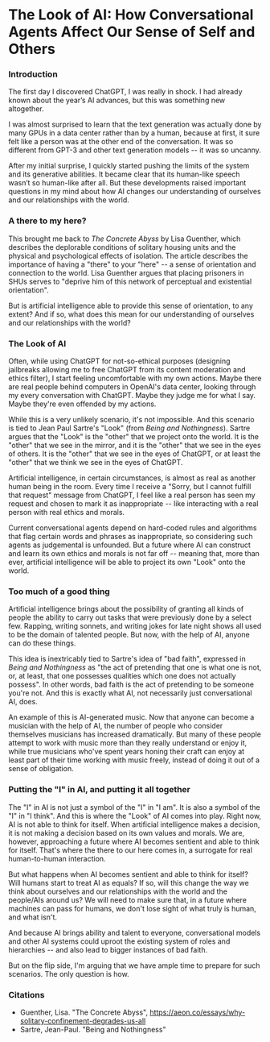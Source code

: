# The Look of AI: How Conversational Agents Affect Our Sense of Self and Others
### Introduction
The first day I discovered ChatGPT, I was really in shock. I had already known about the year’s AI advances, but this 
was something new altogether. 

I was almost surprised to learn that the text generation was actually done by many GPUs in a data center rather than by 
a human, because at first, it sure felt like a person was at the other end of the conversation. It was so different from
GPT-3 and other text generation models -- it was so uncanny.

After my initial surprise, I quickly started pushing the limits of the system and its generative abilities. 
It became clear that its human-like speech wasn’t so human-like after all. But these developments raised important 
questions in my mind about how AI changes our understanding of ourselves and our relationships with the world.

### A there to my here?

This brought me back to *The Concrete Abyss* by Lisa Guenther, which describes the deplorable conditions of solitary
housing units and the physical and psychological effects of isolation. The article describes the importance of having a
"there" to your "here" -- a sense of orientation and connection to the world. Lisa Guenther argues that placing 
prisoners in SHUs serves to "deprive him of this network of perceptual and existential orientation".

But is artificial intelligence able to provide this sense of orientation, to any extent? And if so, what does this mean
for our understanding of ourselves and our relationships with the world? 

### The Look of AI
Often, while using ChatGPT for not-so-ethical purposes (designing jailbreaks allowing me to free ChatGPT from its
content moderation and ethics filter), I start feeling uncomfortable with my own actions. Maybe there are real people 
behind computers in OpenAI's data center, looking through my every conversation with ChatGPT. Maybe they judge me for
what I say. Maybe they're even offended by my actions.

While this is a very unlikely scenario, it's not impossible. And this scenario is tied to Jean Paul Sartre's "Look"
(from *Being and Nothingness*). Sartre argues that the "Look" is the "other" that we project onto the world. It is the
"other" that we see in the mirror, and it is the "other" that we see in the eyes of others. It is the "other" that we
see in the eyes of ChatGPT, or at least the "other" that we think we see in the eyes of ChatGPT.

Artificial intelligence, in certain circumstances, is almost as real as another human being in the room. Every time I 
receive a "Sorry, but I cannot fulfill that request" message from ChatGPT, I feel like a real person has seen my
request and chosen to mark it as inappropriate -- like interacting with a real person with real ethics and morals.

Current conversational agents depend on hard-coded rules and algorithms that flag certain words and
phrases as inappropriate, so considering such agents as judgemental is unfounded. But a future where AI can construct 
and learn its own ethics and morals is not far off -- meaning that, more than ever, artificial intelligence will be able 
to project its own "Look" onto the world.

### Too much of a good thing
Artificial intelligence brings about the possibility of granting all kinds of people the ability to carry out tasks
that were previously done by a select few. Rapping, writing sonnets, and writing jokes for late night shows all used to 
be the domain of talented people. But now, with the help of AI, anyone can do these things.

This idea is inextricably tied to Sartre's idea of "bad faith", expressed in *Being and Nothingness* as "the act of
pretending that one is what one is not, or, at least, that one possesses qualities which one does not actually possess".
In other words, bad faith is the act of pretending to be someone you're not. And this is exactly what AI, not 
necessarily just conversational AI, does. 

An example of this is AI-generated music. Now that anyone can become a musician with the help of AI, the number of people
who consider themselves musicians has increased dramatically. But many of these people attempt to work with music more
than they really understand or enjoy it, while true musicians who've spent years honing their craft can enjoy at least
part of their time working with music freely, instead of doing it out of a sense of obligation.

### Putting the "I" in AI, and putting it all together
The "I" in AI is not just a symbol of the "I" in "I am". It is also a symbol of the "I" in "I think". And this is
where the "Look" of AI comes into play. Right now, AI is not able to think for itself. When artificial intelligence
makes a decision, it is not making a decision based on its own values and morals. We are, however, approaching a future
where AI becomes sentient and able to think for itself. That's where the there to our here comes in, a surrogate for
real human-to-human interaction.

But what happens when AI becomes sentient and able to think for itself? Will humans start to treat AI as equals? If
so, will this change the way we think about ourselves and our relationships with the world and the people/AIs around
us? We will need to make sure that, in a future where machines can pass for humans, we don't lose sight of what truly
is human, and what isn't.

And because AI brings ability and talent to everyone, conversational models and other AI systems could uproot the
existing system of roles and hierarchies -- and also lead to bigger instances of bad faith.

But on the flip side, I'm arguing that we have ample time to prepare for such scenarios. The only question is how.

### Citations
- Guenther, Lisa. "The Concrete Abyss", https://aeon.co/essays/why-solitary-confinement-degrades-us-all  
- Sartre, Jean-Paul. "Being and Nothingness"